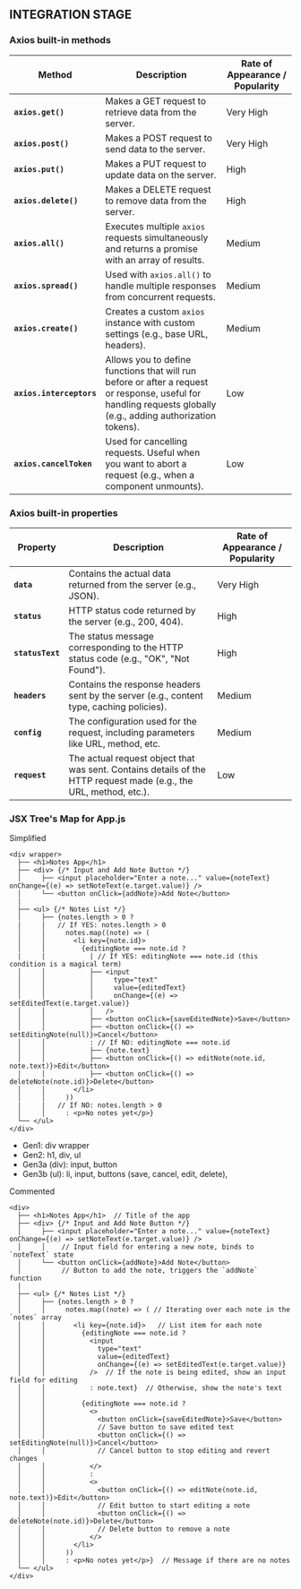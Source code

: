 ## INTEGRATION STAGE

### Axios built-in methods

| **Method**               | **Description**                                                                                                                                                | **Rate of Appearance / Popularity** |
| ------------------------ | -------------------------------------------------------------------------------------------------------------------------------------------------------------- | ----------------------------------- |
| **`axios.get()`**        | Makes a GET request to retrieve data from the server.                                                                                                          | Very High                           |
| **`axios.post()`**       | Makes a POST request to send data to the server.                                                                                                               | Very High                           |
| **`axios.put()`**        | Makes a PUT request to update data on the server.                                                                                                              | High                                |
| **`axios.delete()`**     | Makes a DELETE request to remove data from the server.                                                                                                         | High                                |
| **`axios.all()`**        | Executes multiple `axios` requests simultaneously and returns a promise with an array of results.                                                              | Medium                              |
| **`axios.spread()`**     | Used with `axios.all()` to handle multiple responses from concurrent requests.                                                                                 | Medium                              |
| **`axios.create()`**     | Creates a custom `axios` instance with custom settings (e.g., base URL, headers).                                                                              | Medium                              |
| **`axios.interceptors`** | Allows you to define functions that will run before or after a request or response, useful for handling requests globally (e.g., adding authorization tokens). | Low                                 |
| **`axios.cancelToken`**  | Used for cancelling requests. Useful when you want to abort a request (e.g., when a component unmounts).                                                       | Low                                 |

### Axios built-in properties

| **Property**     | **Description**                                                                                                   | **Rate of Appearance / Popularity** |
| ---------------- | ----------------------------------------------------------------------------------------------------------------- | ----------------------------------- |
| **`data`**       | Contains the actual data returned from the server (e.g., JSON).                                                   | Very High                           |
| **`status`**     | HTTP status code returned by the server (e.g., 200, 404).                                                         | High                                |
| **`statusText`** | The status message corresponding to the HTTP status code (e.g., "OK", "Not Found").                               | High                                |
| **`headers`**    | Contains the response headers sent by the server (e.g., content type, caching policies).                          | Medium                              |
| **`config`**     | The configuration used for the request, including parameters like URL, method, etc.                               | Medium                              |
| **`request`**    | The actual request object that was sent. Contains details of the HTTP request made (e.g., the URL, method, etc.). | Low                                 |

### JSX Tree's Map for App.js

Simplified

```less
<div wrapper>
  ├── <h1>Notes App</h1>
  ├── <div> {/* Input and Add Note Button */}
  │     ├── <input placeholder="Enter a note..." value={noteText} onChange={(e) => setNoteText(e.target.value)} />
  │     └── <button onClick={addNote}>Add Note</button>
  |
  ├── <ul> {/* Notes List */}
  │     ├── {notes.length > 0 ?
  |     |   // If YES: notes.length > 0
  │     │     notes.map((note) => (
  │     │       <li key={note.id}>
  │     │         {editingNote === note.id ?
  |     |           | // If YES: editingNote === note.id (this condition is a magical term)
  │     │           ├── <input
  │     │           │     type="text"
  │     │           │     value={editedText}
  │     │           │     onChange={(e) => setEditedText(e.target.value)}
  │     │           │   />
  │     │           ├── <button onClick={saveEditedNote}>Save</button>
  │     │           ├── <button onClick={() => setEditingNote(null)}>Cancel</button>
  │     │           : // If NO: editingNote === note.id
  │     │           ├── {note.text}
  │     │           ├── <button onClick={() => editNote(note.id, note.text)}>Edit</button>
  │     │           ├── <button onClick={() => deleteNote(note.id)}>Delete</button>
  │     │       </li>
  │     │     ))
  |     |   // If NO: notes.length > 0
  │     │     : <p>No notes yet</p>}
  └── </ul>
</div>
```

- Gen1: div wrapper
- Gen2: h1, div, ul
- Gen3a (div): input, button
- Gen3b (ul): li, input, buttons (save, cancel, edit, delete), <p>


Commented

```less
<div>
  ├── <h1>Notes App</h1>  // Title of the app
  ├── <div> {/* Input and Add Note Button */}
  │     ├── <input placeholder="Enter a note..." value={noteText} onChange={(e) => setNoteText(e.target.value)} />
  │     │    // Input field for entering a new note, binds to `noteText` state
  │     └── <button onClick={addNote}>Add Note</button>
  │          // Button to add the note, triggers the `addNote` function
  |
  ├── <ul> {/* Notes List */}
  │     ├── {notes.length > 0 ?
  │     │     notes.map((note) => ( // Iterating over each note in the `notes` array
  │     │       <li key={note.id}>   // List item for each note
  │     │         {editingNote === note.id ?
  │     │           <input
  │     │             type="text"
  │     │             value={editedText}
  │     │             onChange={(e) => setEditedText(e.target.value)}
  │     │           />  // If the note is being edited, show an input field for editing
  │     │           : note.text}  // Otherwise, show the note's text
  │     │
  │     │         {editingNote === note.id ?
  │     │           <>
  │     │             <button onClick={saveEditedNote}>Save</button>
  │     │             // Save button to save edited text
  │     │             <button onClick={() => setEditingNote(null)}>Cancel</button>
  │     │             // Cancel button to stop editing and revert changes
  │     │           </>
  │     │           :
  │     │           <>
  │     │             <button onClick={() => editNote(note.id, note.text)}>Edit</button>
  │     │             // Edit button to start editing a note
  │     │             <button onClick={() => deleteNote(note.id)}>Delete</button>
  │     │             // Delete button to remove a note
  │     │           </>
  │     │       </li>
  │     │     ))
  │     │     : <p>No notes yet</p>}  // Message if there are no notes
  └── </ul>
</div>
```
